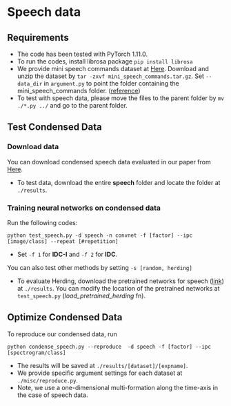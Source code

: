 # Speech data

## Requirements
- The code has been tested with PyTorch 1.11.0.   
- To run the codes, install librosa package ```pip install librosa```
- We provide mini speech commands dataset at [Here](https://drive.google.com/file/d/1HABvixB63a-foLRcIdDOjaK5jWjfGxNY/view?usp=sharing). Download and unzip the dataset by ```tar -zxvf mini_speech_commands.tar.gz```. Set ```--data_dir``` in ```argument.py``` to point the folder containing the mini_speech_commands folder. ([reference](https://www.tensorflow.org/tutorials/audio/simple_audio))
- To test with speech data, please move the files to the parent folder by ```mv ./*.py ../``` and go to the parent folder. 

## Test Condensed Data
### Download data
You can download condensed speech data evaluated in our paper from [Here](https://drive.google.com/drive/folders/1yh0Hf2ia4b-1edMiAr1kXCH4eUcYNfmz?usp=sharing).
- To test data, download the entire **speech** folder and locate the folder at ```./results```. 

### Training neural networks on condensed data
Run the following codes:   
```
python test_speech.py -d speech -n convnet -f [factor] --ipc [image/class] --repeat [#repetition]
```
- Set ```-f 1``` for **IDC-I** and ```-f 2``` for **IDC**.

You can also test other methods by setting ```-s [random, herding]```
- To evaluate Herding, download the pretrained networks for speech ([link](https://drive.google.com/drive/folders/1Sk-IVb7YotbZ07WNJwfp4ID3tv6_MTnx?usp=sharing)) at ```./results```. You can modify the location of the pretrained networks at ```test_speech.py``` (*load_pretrained_herding* fn).


## Optimize Condensed Data
To reproduce our condensed data, run
```
python condense_speech.py --reproduce  -d speech -f [factor] --ipc [spectrogram/class]
```
- The results will be saved at ```./results/[dataset]/[expname]```. 
- We provide specific argument settings for each dataset at ```./misc/reproduce.py```.
- Note, we use a one-dimensional multi-formation along the time-axis in the case of speech data. 
